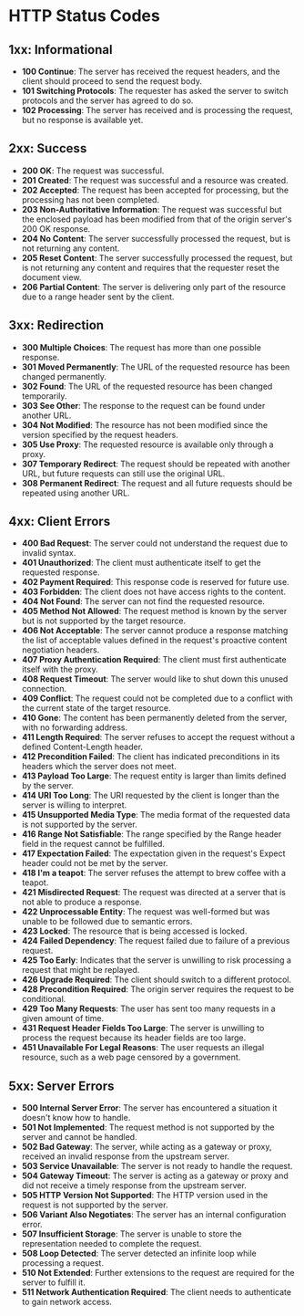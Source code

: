# HTTP Status Codes

## 1xx: Informational
- **100 Continue**: The server has received the request headers, and the client should proceed to send the request body.
- **101 Switching Protocols**: The requester has asked the server to switch protocols and the server has agreed to do so.
- **102 Processing**: The server has received and is processing the request, but no response is available yet.

## 2xx: Success
- **200 OK**: The request was successful.
- **201 Created**: The request was successful and a resource was created.
- **202 Accepted**: The request has been accepted for processing, but the processing has not been completed.
- **203 Non-Authoritative Information**: The request was successful but the enclosed payload has been modified from that of the origin server's 200 OK response.
- **204 No Content**: The server successfully processed the request, but is not returning any content.
- **205 Reset Content**: The server successfully processed the request, but is not returning any content and requires that the requester reset the document view.
- **206 Partial Content**: The server is delivering only part of the resource due to a range header sent by the client.

## 3xx: Redirection
- **300 Multiple Choices**: The request has more than one possible response.
- **301 Moved Permanently**: The URL of the requested resource has been changed permanently.
- **302 Found**: The URL of the requested resource has been changed temporarily.
- **303 See Other**: The response to the request can be found under another URL.
- **304 Not Modified**: The resource has not been modified since the version specified by the request headers.
- **305 Use Proxy**: The requested resource is available only through a proxy.
- **307 Temporary Redirect**: The request should be repeated with another URL, but future requests can still use the original URL.
- **308 Permanent Redirect**: The request and all future requests should be repeated using another URL.

## 4xx: Client Errors
- **400 Bad Request**: The server could not understand the request due to invalid syntax.
- **401 Unauthorized**: The client must authenticate itself to get the requested response.
- **402 Payment Required**: This response code is reserved for future use.
- **403 Forbidden**: The client does not have access rights to the content.
- **404 Not Found**: The server can not find the requested resource.
- **405 Method Not Allowed**: The request method is known by the server but is not supported by the target resource.
- **406 Not Acceptable**: The server cannot produce a response matching the list of acceptable values defined in the request's proactive content negotiation headers.
- **407 Proxy Authentication Required**: The client must first authenticate itself with the proxy.
- **408 Request Timeout**: The server would like to shut down this unused connection.
- **409 Conflict**: The request could not be completed due to a conflict with the current state of the target resource.
- **410 Gone**: The content has been permanently deleted from the server, with no forwarding address.
- **411 Length Required**: The server refuses to accept the request without a defined Content-Length header.
- **412 Precondition Failed**: The client has indicated preconditions in its headers which the server does not meet.
- **413 Payload Too Large**: The request entity is larger than limits defined by the server.
- **414 URI Too Long**: The URI requested by the client is longer than the server is willing to interpret.
- **415 Unsupported Media Type**: The media format of the requested data is not supported by the server.
- **416 Range Not Satisfiable**: The range specified by the Range header field in the request cannot be fulfilled.
- **417 Expectation Failed**: The expectation given in the request's Expect header could not be met by the server.
- **418 I'm a teapot**: The server refuses the attempt to brew coffee with a teapot.
- **421 Misdirected Request**: The request was directed at a server that is not able to produce a response.
- **422 Unprocessable Entity**: The request was well-formed but was unable to be followed due to semantic errors.
- **423 Locked**: The resource that is being accessed is locked.
- **424 Failed Dependency**: The request failed due to failure of a previous request.
- **425 Too Early**: Indicates that the server is unwilling to risk processing a request that might be replayed.
- **426 Upgrade Required**: The client should switch to a different protocol.
- **428 Precondition Required**: The origin server requires the request to be conditional.
- **429 Too Many Requests**: The user has sent too many requests in a given amount of time.
- **431 Request Header Fields Too Large**: The server is unwilling to process the request because its header fields are too large.
- **451 Unavailable For Legal Reasons**: The user requests an illegal resource, such as a web page censored by a government.

## 5xx: Server Errors
- **500 Internal Server Error**: The server has encountered a situation it doesn't know how to handle.
- **501 Not Implemented**: The request method is not supported by the server and cannot be handled.
- **502 Bad Gateway**: The server, while acting as a gateway or proxy, received an invalid response from the upstream server.
- **503 Service Unavailable**: The server is not ready to handle the request.
- **504 Gateway Timeout**: The server is acting as a gateway or proxy and did not receive a timely response from the upstream server.
- **505 HTTP Version Not Supported**: The HTTP version used in the request is not supported by the server.
- **506 Variant Also Negotiates**: The server has an internal configuration error.
- **507 Insufficient Storage**: The server is unable to store the representation needed to complete the request.
- **508 Loop Detected**: The server detected an infinite loop while processing a request.
- **510 Not Extended**: Further extensions to the request are required for the server to fulfill it.
- **511 Network Authentication Required**: The client needs to authenticate to gain network access.
